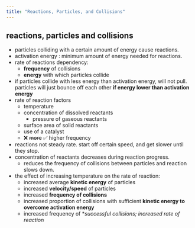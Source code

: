 ```yaml
---
title: "Reactions, Particles, and Collisions"
---
```


## reactions, particles and collisions

- particles colliding with a certain amount of energy cause reactions.
- activation energy : minimum amount of energy needed for reactions.
- rate of reactions dependency:
  - **frequency** of collisions
  - **energy** with which particles collide
- if particles collide with less energy than activation energy, will not pull. particles will just bounce off each other **if energy lower than activation energy**
- rate of reaction factors
  - temperature
  - concentration of dissolved reactants
    - pressure of gaseous reactants
  - surface area of solid reactants
  - use of a catalyst
  - ❌ ~~more~~ ✅ higher frequency
- reactions not steady rate. start off certain speed, and get slower until they stop.
- concentration of reactants decreases during reaction progress.
  - reduces the frequency of collisions between particles and reaction slows down.
- the effect of increasing temperature on the rate of reaction:
  - increased average **kinetic energy** of particles
  - increased **velocity/speed** of particles
  - increased **frequency of collisions**
  - increased proportion of collisions with sufficient **kinetic energy to overcome activation energy**
  - increased frequency of \*_successful collisions; increased rate of reaction_
